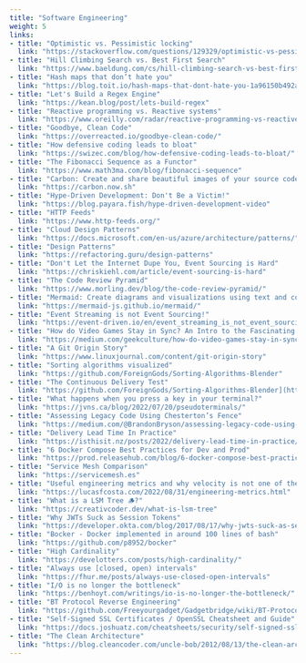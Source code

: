 ```yaml
---
title: "Software Engineering"
weight: 5
links:
- title: "Optimistic vs. Pessimistic locking"
  link: "https://stackoverflow.com/questions/129329/optimistic-vs-pessimistic-locking/58952004?stw=2#58952004"
- title: "Hill Climbing Search vs. Best First Search"
  link: "https://www.baeldung.com/cs/hill-climbing-search-vs-best-first-search"
- title: "Hash maps that don’t hate you"
  link: "https://blog.toit.io/hash-maps-that-dont-hate-you-1a96150b492a"
- title: "Let's Build a Regex Engine"
  link: "https://kean.blog/post/lets-build-regex"
- title: "Reactive programming vs. Reactive systems"
  link: "https://www.oreilly.com/radar/reactive-programming-vs-reactive-systems/"
- title: "Goodbye, Clean Code"
  link: "https://overreacted.io/goodbye-clean-code/"
- title: "How defensive coding leads to bloat"
  link: "https://swizec.com/blog/how-defensive-coding-leads-to-bloat/"
- title: "The Fibonacci Sequence as a Functor"
  link: "https://www.math3ma.com/blog/fibonacci-sequence"
- title: "Carbon: Create and share beautiful images of your source code"
  link: "https://carbon.now.sh"
- title: "Hype-Driven Development: Don't Be a Victim!"
  link: "https://blog.payara.fish/hype-driven-development-video"
- title: "HTTP Feeds"
  link: "https://www.http-feeds.org/"
- title: "Cloud Design Patterns"
  link: "https://docs.microsoft.com/en-us/azure/architecture/patterns/"
- title: "Design Patterns"
  link: "https://refactoring.guru/design-patterns"
- title: "Don't Let the Internet Dupe You, Event Sourcing is Hard"
  link: "https://chriskiehl.com/article/event-sourcing-is-hard"
- title: "The Code Review Pyramid"
  link: "https://www.morling.dev/blog/the-code-review-pyramid/"
- title: "Mermaid: Create diagrams and visualizations using text and code"
  link: "https://mermaid-js.github.io/mermaid/"
- title: "Event Streaming is not Event Sourcing!"
  link: "https://event-driven.io/en/event_streaming_is_not_event_sourcing/"
- title: "How do Video Games Stay in Sync? An Intro to the Fascinating Networking of Real Time Games."
  link: "https://medium.com/geekculture/how-do-video-games-stay-in-sync-an-intro-to-the-fascinating-networking-of-real-time-games-e923e66e8a0f"
- title: "A Git Origin Story"
  link: "https://www.linuxjournal.com/content/git-origin-story"
- title: "Sorting algorithms visualized"
  link: "https://github.com/ForeignGods/Sorting-Algorithms-Blender"
- title: "The Continuous Delivery Test"
  link: "https://github.com/ForeignGods/Sorting-Algorithms-Blender](https://sourceless.org/posts/the-continuous-delivery-test.html"
- title: "What happens when you press a key in your terminal?"
  link: "https://jvns.ca/blog/2022/07/20/pseudoterminals/"
- title: "Assessing Legacy Code Using Chesterton’s Fence"
  link: "https://medium.com/@BrandonBryson/assessing-legacy-code-using-chestertons-fence-38b299aa472f"
- title: "Delivery Lead Time In Practice"
  link: "https://isthisit.nz/posts/2022/delivery-lead-time-in-practice/"
- title: "6 Docker Compose Best Practices for Dev and Prod"
  link: "https://prod.releasehub.com/blog/6-docker-compose-best-practices-for-dev-and-prod"
- title: "Service Mesh Comparison"
  link: "https://servicemesh.es"
- title: "Useful engineering metrics and why velocity is not one of them"
  link: "https://lucasfcosta.com/2022/08/31/engineering-metrics.html"
- title: "What is a LSM Tree 🪵?"
  link: "https://creativcoder.dev/what-is-lsm-tree"
- title: "Why JWTs Suck as Session Tokens"
  link: "https://developer.okta.com/blog/2017/08/17/why-jwts-suck-as-session-tokens"
- title: "Bocker - Docker implemented in around 100 lines of bash"
  link: "https://github.com/p8952/bocker"
- title: "High Cardinality"
  link: "https://develotters.com/posts/high-cardinality/"
- title: "Always use [closed, open) intervals"
  link: "https://fhur.me/posts/always-use-closed-open-intervals"
- title: "I/O is no longer the bottleneck"
  link: "https://benhoyt.com/writings/io-is-no-longer-the-bottleneck/"
- title: "BT Protocol Reverse Engineering"
  link: "https://github.com/Freeyourgadget/Gadgetbridge/wiki/BT-Protocol-Reverse-Engineering"
- title: "Self-Signed SSL Certificates / OpenSSL Cheatsheet and Guide"
  link: "https://docs.joshuatz.com/cheatsheets/security/self-signed-ssl-certs/"
- title: "The Clean Architecture"
  link: "https://blog.cleancoder.com/uncle-bob/2012/08/13/the-clean-architecture.html"
---
```

